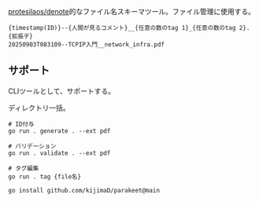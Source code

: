 [protesilaos/denote](https://github.com/protesilaos/denote)的なファイル名スキーマツール。ファイル管理に使用する。

```
{timestamp(ID)}--{人間が見るコメント}__{任意の数のtag 1}_{任意の数のtag 2}.{拡張子}
20250903T083109--TCPIP入門__network_infra.pdf
```

## サポート

CLIツールとして、サポートする。

ディレクトリ一括。

```
# ID付与
go run . generate . --ext pdf

# バリデーション
go run . validate . --ext pdf

# タグ編集
go run . tag {file名}
```

```
go install github.com/kijimaD/parakeet@main
```
